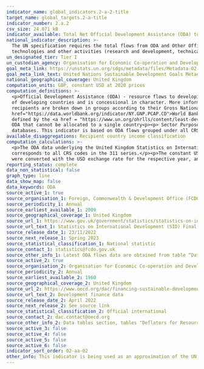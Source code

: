 ```yaml
---
indicator_name: global_indicators.2-a-2-title
target_name: global_targets.2-a-title
indicator_number: 2.a.2
csv_size: 24.071 kB
indicator_available: Total Net Official Development Assistance (ODA) to the agriculture sector
national_indicator_description: >-
  The UN specification requires the total flows from ODA and Other Official Flows (OOF), which is not available here.  The flows covered by OOF are defined as all additional loans, grants and equity investments received by developing countries. These additional flows cover the same
  technologies and other activities (research and development, technical assistance, etc.) as listed in the CRS codes but exclude all flows extracted from the OECD/ CRS codes. The reported indicator only covers the ODA part, so it is likely an underestimation.
un_designated_tier: Tier I
un_custodian_agency: Organisation for Economic Co-operation and Development (OECD)
goal_meta_link: https://unstats.un.org/sdgs/metadata/files/Metadata-02-0A-02.pdf 
goal_meta_link_text: United Nations Sustainable Development Goals Metadata (PDF 210 KB)
national_geographical_coverage: United Kingdom
computation_units: GBP, constant USD at 2020 prices
computation_definitions: >-
  <p>Official Development Assistance (ODA) - resource flows to developing countries and multilateral organisations provided by official agencies (e.g. the UK Government) or their executive agencies. Each transaction is administered for the promotion of the economic development and welfare
  of developing countries and is concessional in character. More information on ODA can be found on the <a href="http://www.oecd.org/development/financing-sustainable-development/development-finance-standards/officialdevelopmentassistancedefinitionandcoverage.htm">OECD website</a>. ODA
  recipients are broken down in groups according to their Gross National Income (GNI) per capita.<p>Country income classification - the Development Assistance Committee (DAC) list of countries eligible to receive ODA is based on Gross National Income per capita as published by the <a
  href="https://data.worldbank.org/indicator/NY.GNP.PCAP.CD">World Bank</a>. All low and middle income countries are included, with the exception of G8 members, EU members, and countries with a firm date for entry into the EU. The list also includes all Least Developed Countries (LDCs) as
  defined by the <a href = "https://www.un.org/ohrlls/content/least-developed-countries%20">United Nations (UN)</a>.<p>LDCs - Least Developed Countries<p>LMICs - Lower-Middle Income Countries<p>Other LICs - Other Low Income Countries<p>UMICs - Upper Middle Income Countries<p>Unspecified -
  ODA that cannot be allocated to a single country<p><p> Sector Purpose Codes (CRS codes) - the DAC Secretariat maintains various code lists which are used by donors to report on their aid flows to the DAC databases. In addition, these codes are used to classify information in the DAC
  databases. This indicator is based on ODA flows grouped under all CRS codes in the 311 series (agriculture). The sector classification codes can be found on the <a href = "http://www.oecd.org/dac/stats/purposecodessectorclassification.htm">OECD website<a/>.
available_disaggregations: Recipient country income classification
computation_calculations: >-
  <p>The ODA data underlying the United Kingdom Statistics on International Development (SID) was summed around appropriate aid description CRS codes and recipient country income classification. The code used to measure net ODA to the agriculture sit under Broad Sector Code 311, which
  corresponds to all CRS codes in the 311 series.</p><p>The constant USD conversion was done using methodology specified by the <a href="https://www.oecd.org/dac/financing-sustainable-development/development-finance-standards/informationnoteonthedacdeflators.htm">OECD</a>. The GBP values
  were converted with the USD exchange rate for the respective year, and then a deflator with base year 2020 was applied to transform the current USD values to constant 2020 USD values  (see Source 2).</p>
reporting_status: complete
data_non_statistical: false
graph_type: line
data_show_map: false
data_keywords: ODA
source_active_1: true
source_organisation_1: Foreign, Commonwealth & Development Office (FCDO)
source_periodicity_1: Annual
source_earliest_available_1: 2009
source_geographical_coverage_1: United Kingdom
source_url_1: https://www.gov.uk/government/statistics/statistics-on-international-development-final-uk-aid-spend-2021
source_url_text_1: Statistics on International Development (SID) Final UK Aid Spend 2021
source_release_date_1: 23/11/2022
source_next_release_1: Spring 2023
source_statistical_classification_1: National statistic
source_contact_1: statistics@fcdo.gov.uk
source_other_info_1: Latest ODA flows data are obtained from table “Data underlying the SID publication” (see relevant BroadSectorCode in National Metadata tab). Previous data (2009 to 2016) are available from [SID for 2017](https://www.gov.uk/government/statistics/statistics-on-international-development-2017)
source_active_2: true
source_organisation_2: Organisation for Economic Co-operation and Development (OECD)
source_periodicity_2: Annual
source_earliest_available_2: 1960
source_geographical_coverage_2: United Kingdom
source_url_2: https://www.oecd.org/dac/financing-sustainable-development/development-finance-data/
source_url_text_2: Development finance data
source_release_date_2: April 2022
source_next_release_2: See source link
source_statistical_classification_2: Official international
source_contact_2: dac.contact@oecd.org
source_other_info_2: Data tables section, tables "Deflators for Resource Flows from DAC Countries (2020=100).xls" and "Annual Exchange Rates for DAC Donor Countries from 1960 to 2021.xls"
source_active_3: false
source_active_4: false
source_active_5: false
source_active_6: false
indicator_sort_order: 02-aa-02
other_info: This indicator is being used as an approximation of the UN SDG Indicator. Where possible, we will work to identify or develop UK data to meet the global indicator specification. This indicator has been identified in collaboration with topic experts.
---
```

